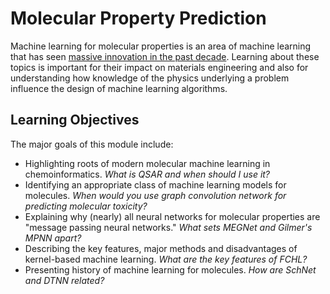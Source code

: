 # Molecular Property Prediction

Machine learning for molecular properties is an area of machine learning that has seen [massive innovation in the past decade](https://www.nature.com/articles/s41467-020-18556-9). Learning about these topics is important for their impact on materials engineering and also for understanding how knowledge of the physics underlying a problem influence the design of machine learning algorithms. 

## Learning Objectives

The major goals of this module include:

- Highlighting roots of modern molecular machine learning in chemoinformatics. *What is QSAR and when should I use it?*
- Identifying an appropriate class of machine learning models for molecules. *When would you use graph convolution network for predicting molecular toxicity?*
- Explaining why (nearly) all neural networks for molecular properties are "message passing neural networks." *What sets MEGNet and Gilmer's MPNN apart?*
- Describing the key features, major methods and disadvantages of kernel-based machine learning. *What are the key features of FCHL?*
- Presenting history of machine learning for molecules. *How are SchNet and DTNN related?*
